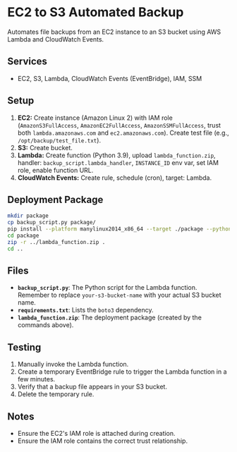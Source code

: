 # EC2 to S3 Automated Backup

Automates file backups from an EC2 instance to an S3 bucket using AWS Lambda and CloudWatch Events.

## Services

*   EC2, S3, Lambda, CloudWatch Events (EventBridge), IAM, SSM

## Setup

1.  **EC2:** Create instance (Amazon Linux 2) with IAM role (`AmazonS3FullAccess`, `AmazonEC2FullAccess`, `AmazonSSMFullAccess`, trust both `lambda.amazonaws.com` and `ec2.amazonaws.com`). Create test file (e.g., `/opt/backup/test_file.txt`).
2.  **S3:** Create bucket.
3.  **Lambda:** Create function (Python 3.9), upload `lambda_function.zip`, handler: `backup_script.lambda_handler`, `INSTANCE_ID` env var, set IAM role, enable function URL.
4.  **CloudWatch Events:** Create rule, schedule (cron), target: Lambda.

## Deployment Package

```bash
mkdir package
cp backup_script.py package/
pip install --platform manylinux2014_x86_64 --target ./package --python-version 3.9 -r requirements.txt --upgrade --only-binary=:all:
cd package
zip -r ../lambda_function.zip .
cd ..
```

## Files

- **`backup_script.py`**: The Python script for the Lambda function. Remember to replace `your-s3-bucket-name` with your actual S3 bucket name.
- **`requirements.txt`**: Lists the `boto3` dependency.
- **`lambda_function.zip`**: The deployment package (created by the commands above).

## Testing

1. Manually invoke the Lambda function.
2. Create a temporary EventBridge rule to trigger the Lambda function in a few minutes.
3. Verify that a backup file appears in your S3 bucket.
4. Delete the temporary rule.

## Notes

- Ensure the EC2's IAM role is attached during creation.
- Ensure the IAM role contains the correct trust relationship.
